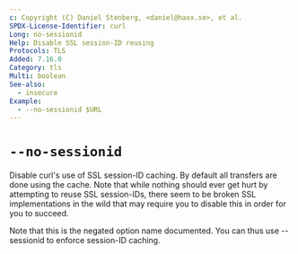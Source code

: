 ```yaml
---
c: Copyright (C) Daniel Stenberg, <daniel@haxx.se>, et al.
SPDX-License-Identifier: curl
Long: no-sessionid
Help: Disable SSL session-ID reusing
Protocols: TLS
Added: 7.16.0
Category: tls
Multi: boolean
See-also:
  - insecure
Example:
  - --no-sessionid $URL
---
```


# `--no-sessionid`

Disable curl's use of SSL session-ID caching. By default all transfers are
done using the cache. Note that while nothing should ever get hurt by
attempting to reuse SSL session-IDs, there seem to be broken SSL
implementations in the wild that may require you to disable this in order for
you to succeed.

Note that this is the negated option name documented. You can thus use
--sessionid to enforce session-ID caching.
